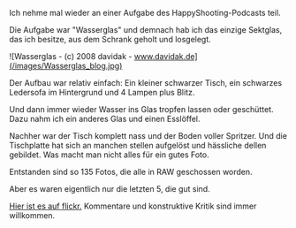 <!--
.. title: Fotoshooting: Wasserglas
.. slug: 438-fotoshooting-wasserglas
.. date: 2008-06-27 12:00:19
.. tags: Fotos,Happy Shooting,Fotografie,Podcasts
.. description: 
.. type: text
-->

Ich nehme mal wieder an einer Aufgabe des HappyShooting-Podcasts teil.
<!-- TEASER_END -->

Die Aufgabe war "Wasserglas" und demnach hab ich das einzige Sektglas, das ich besitze, aus dem Schrank geholt und losgelegt.

![Wasserglas - (c) 2008 davidak  -  www.davidak.de](/images/Wasserglas_blog.jpg)

Der Aufbau war relativ einfach:
Ein kleiner schwarzer Tisch, ein schwarzes Ledersofa im Hintergrund und 4 Lampen plus Blitz.

Und dann immer wieder Wasser ins Glas tropfen lassen oder geschüttet.
Dazu nahm ich ein anderes Glas und einen Esslöffel.

Nachher war der Tisch komplett nass und der Boden voller Spritzer.
Und die Tischplatte hat sich an manchen stellen aufgelöst und hässliche dellen gebildet.
Was macht man nicht alles für ein gutes Foto.

Entstanden sind so 135 Fotos, die alle in RAW geschossen worden.

Aber es waren eigentlich nur die letzten 5, die gut sind.

[Hier ist es auf flickr.](http://www.flickr.com/photos/davidak/2614551560/)
Kommentare und konstruktive Kritik sind immer willkommen.
